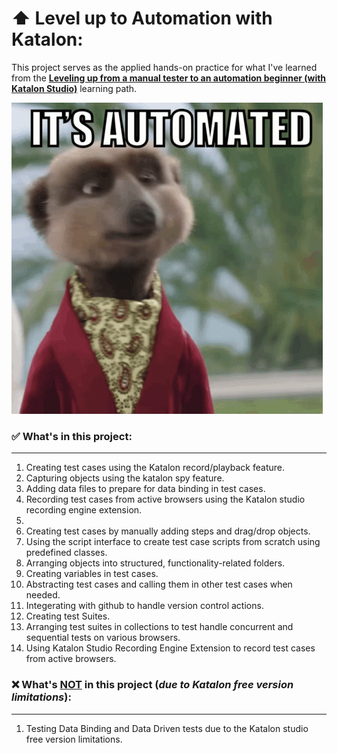 # ⬆️ Level up to Automation with Katalon:

This project serves as the applied hands-on practice for what I've learned from the [**Leveling up from a manual tester to an automation beginner (with Katalon Studio)**](https://academy.katalon.com/learning-path/fresher-automation-engineer/) learning path.

![It's Automated!](image.png)

### ✅ What's in this project:

<hr>

1. Creating test cases using the Katalon record/playback feature.
2. Capturing objects using the katalon spy feature.
12. Adding data files to prepare for data binding in test cases.
13. Recording test cases from active browsers using the Katalon studio recording engine extension.
14. 
3. Creating test cases by manually adding steps and drag/drop objects.
4. Using the script interface to create test case scripts from scratch using predefined classes.
5. Arranging objects into structured, functionality-related folders.
6. Creating variables in test cases.
7. Abstracting test cases and calling them in other test cases when needed.
8. Integerating with github to handle version control actions.
9. Creating test Suites.
10. Arranging test suites in collections to test handle concurrent and sequential tests on various browsers.
11. Using Katalon Studio Recording Engine Extension to record test cases from active browsers.


### ❌ What's <u>NOT</u> in this project (***due to Katalon free version limitations***):

<hr>

1. Testing Data Binding and Data Driven tests due to the Katalon studio free version limitations.

